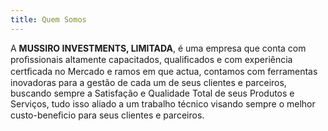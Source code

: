 ```yaml
---
title: Quem Somos
---
```


A **MUSSIRO INVESTMENTS, LIMITADA**, é uma empresa que conta com proﬁssionais altamente capacitados, qualiﬁcados e com experiência certﬁcada no Mercado e ramos em que actua, contamos com ferramentas inovadoras para a gestão de cada um de seus clientes e parceiros, buscando sempre a Satisfação e Qualidade Total de seus Produtos e Serviços, tudo isso aliado a um trabalho técnico visando sempre o melhor custo-beneﬁcio  para seus clientes e parceiros.